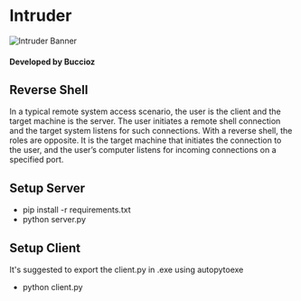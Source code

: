 # Intruder
![Intruder Banner](https://www.teabagatexitstore.com/Github_banners/INtruder.PNG)
#### Developed by Buccioz

## Reverse Shell
In a typical remote system access scenario, the user is the client and the target machine is the server. The user initiates a remote shell connection and the target system listens for such connections. With a reverse shell, the roles are opposite. It is the target machine that initiates the connection to the user, and the user’s computer listens for incoming connections on a specified port.

## Setup Server
- pip install -r requirements.txt
- python server.py
## Setup Client
It's suggested to export the client.py in .exe using autopytoexe

- python client.py
